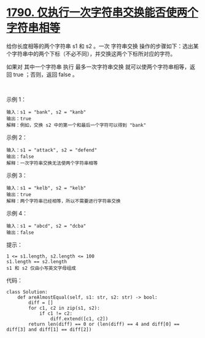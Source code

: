 # [1790. 仅执行一次字符串交换能否使两个字符串相等](https://leetcode.cn/problems/check-if-one-string-swap-can-make-strings-equal/)

给你长度相等的两个字符串 s1 和 s2 。一次 字符串交换 操作的步骤如下：选出某个字符串中的两个下标（不必不同），并交换这两个下标所对应的字符。

如果对 其中一个字符串 执行 最多一次字符串交换 就可以使两个字符串相等，返回 true ；否则，返回 false 。

 

示例 1：
```
输入：s1 = "bank", s2 = "kanb"
输出：true
解释：例如，交换 s2 中的第一个和最后一个字符可以得到 "bank"
```
示例 2：
```
输入：s1 = "attack", s2 = "defend"
输出：false
解释：一次字符串交换无法使两个字符串相等
```
示例 3：
```
输入：s1 = "kelb", s2 = "kelb"
输出：true
解释：两个字符串已经相等，所以不需要进行字符串交换
```
示例 4：
```
输入：s1 = "abcd", s2 = "dcba"
输出：false
```

提示：
```
1 <= s1.length, s2.length <= 100
s1.length == s2.length
s1 和 s2 仅由小写英文字母组成
```

代码：
```python3
class Solution:
    def areAlmostEqual(self, s1: str, s2: str) -> bool:
        diff = []
        for c1, c2 in zip(s1, s2):
            if c1 != c2:
                diff.extend([c1, c2])
        return len(diff) == 0 or (len(diff) == 4 and diff[0] == diff[3] and diff[1] == diff[2])
```